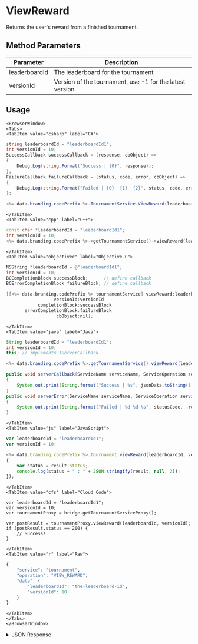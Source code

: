 # ViewReward

Returns the user's reward from a finished tournament.

<PartialServop service_name="tournament" operation_name="VIEW_REWARD" />

## Method Parameters
Parameter | Description
--------- | -----------
leaderboardId | The leaderboard for the tournament
versionId | Version of the tournament, use -1 for the latest version

## Usage

```mdx-code-block
<BrowserWindow>
<Tabs>
<TabItem value="csharp" label="C#">
```

```csharp
string leaderboardId = "leaderboardId1";
int versionId = 10;
SuccessCallback successCallback = (response, cbObject) =>
{
    Debug.Log(string.Format("Success | {0}", response));
};
FailureCallback failureCallback = (status, code, error, cbObject) =>
{
    Debug.Log(string.Format("Failed | {0}  {1}  {2}", status, code, error));
};

<%= data.branding.codePrefix %>.TournamentService.ViewReward(leaderboardId, versionId, successCallback, failureCallback);
```

```mdx-code-block
</TabItem>
<TabItem value="cpp" label="C++">
```

```cpp
const char *leaderboardId = "leaderboardId1";
int versionId = 10;
<%= data.branding.codePrefix %>->getTournamentService()->viewReward(leaderboardId, versionId, this);
```

```mdx-code-block
</TabItem>
<TabItem value="objectivec" label="Objective-C">
```

```objectivec
NSString *leaderboardId = @"leaderboardId1";
int versionId = 10;
BCCompletionBlock successBlock;      // define callback
BCErrorCompletionBlock failureBlock; // define callback

[[<%= data.branding.codePrefix %> tournamentService] viewReward:leaderboardId
                  versionId:versionId
            completionBlock:successBlock
       errorCompletionBlock:failureBlock
                   cbObject:nil];
```

```mdx-code-block
</TabItem>
<TabItem value="java" label="Java">
```

```java
String leaderboardId = "leaderboardId1";
int versionId = 10;
this; // implements IServerCallback

<%= data.branding.codePrefix %>.getTournamentService().viewReward(leaderboardId, versionId, this);

public void serverCallback(ServiceName serviceName, ServiceOperation serviceOperation, JSONObject jsonData)
{
    System.out.print(String.format("Success | %s", jsonData.toString()));
}
public void serverError(ServiceName serviceName, ServiceOperation serviceOperation, int statusCode, int reasonCode, String jsonError)
{
    System.out.print(String.format("Failed | %d %d %s", statusCode,  reasonCode, jsonError.toString()));
}
```

```mdx-code-block
</TabItem>
<TabItem value="js" label="JavaScript">
```

```javascript
var leaderboardId = "leaderboardId1";
var versionId = 10;

<%= data.branding.codePrefix %>.tournament.viewReward(leaderboardId, versionId, result =>
{
	var status = result.status;
	console.log(status + " : " + JSON.stringify(result, null, 2));
});
```

```mdx-code-block
</TabItem>
<TabItem value="cfs" label="Cloud Code">
```

```cfscript
var leaderboardId = "leaderboardId1";
var versionId = 10;
var tournamentProxy = bridge.getTournamentServiceProxy();

var postResult = tournamentProxy.viewReward(leaderboardId, versionId);
if (postResult.status == 200) {
    // Success!
}
```

```mdx-code-block
</TabItem>
<TabItem value="r" label="Raw">
```

```r
{
	"service": "tournament",
	"operation": "VIEW_REWARD",
	"data": {
		"leaderboardId": "the-leaderboard-id",
		"versionId": 10
	}
}
```

```mdx-code-block
</TabItem>
</Tabs>
</BrowserWindow>
```

<details>
<summary>JSON Response</summary>

```json
{
	"status": 200,
	"data": {
		"updatedAt": 1483719066661,
		"tRank": 1,
		"createdAt": 1483719066661,
		"rewards": {
			"currency": {
				"credits": 100
			}
		},
		"tCode": "testTournament",
		"data": null,
		"score": 879,
		"tClaimedAt": 0
	}
}
```
</details>

